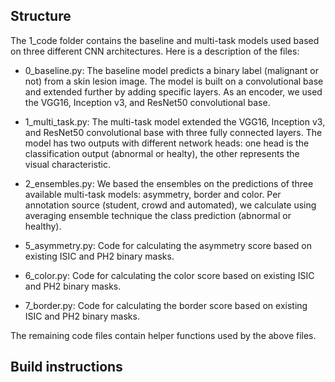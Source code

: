 ## Structure

The 1_code folder contains the baseline and multi-task models used based on three different CNN architectures. Here is a description of the files:

- 0_baseline.py: The baseline model predicts a binary label (malignant or not) from a skin lesion image. The model is built on a convolutional base and extended further by adding specific layers. As an encoder, we used the VGG16, Inception v3, and ResNet50 convolutional base.

- 1_multi_task.py: The multi-task model extended the VGG16, Inception v3, and ResNet50 convolutional base with three fully connected layers. The model has two outputs with different network heads: one head is the classification output (abnormal or healty), the other represents the visual characteristic.

- 2_ensembles.py: We based the ensembles on the predictions of three available multi-task models: asymmetry, border and color. Per annotation source (student, crowd and automated), we calculate using averaging ensemble technique the class prediction (abnormal or healthy).

- 5_asymmetry.py: Code for calculating the asymmetry score based on existing ISIC and PH2 binary masks.

- 6_color.py: Code for calculating the color score based on existing ISIC and PH2 binary masks.

- 7_border.py: Code for calculating the border score based on existing ISIC and PH2 binary masks.

The remaining code files contain helper functions used by the above files.

## Build instructions
